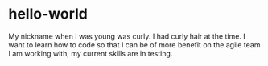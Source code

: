 # hello-world
My nickname when I was young was curly. I had curly hair at the time. I want to learn how to code so that I can be of more benefit on the agile team I am working with, my current skills are in testing. 
